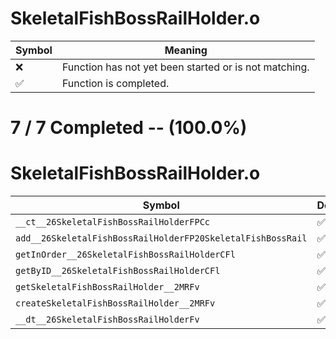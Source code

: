 # SkeletalFishBossRailHolder.o
| Symbol | Meaning 
| ------------- | ------------- 
| :x: | Function has not yet been started or is not matching. 
| :white_check_mark: | Function is completed. 


# 7 / 7 Completed -- (100.0%)
# SkeletalFishBossRailHolder.o
| Symbol | Decompiled? |
| ------------- | ------------- |
| `__ct__26SkeletalFishBossRailHolderFPCc` | :white_check_mark: |
| `add__26SkeletalFishBossRailHolderFP20SkeletalFishBossRail` | :white_check_mark: |
| `getInOrder__26SkeletalFishBossRailHolderCFl` | :white_check_mark: |
| `getByID__26SkeletalFishBossRailHolderCFl` | :white_check_mark: |
| `getSkeletalFishBossRailHolder__2MRFv` | :white_check_mark: |
| `createSkeletalFishBossRailHolder__2MRFv` | :white_check_mark: |
| `__dt__26SkeletalFishBossRailHolderFv` | :white_check_mark: |
